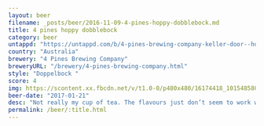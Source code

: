 ```yaml
---
layout: beer
filename: _posts/beer/2016-11-09-4-pines-hoppy-dobblebock.md
title: 4 pines hoppy dobblebock
category: beer
untappd: "https://untappd.com/b/4-pines-brewing-company-keller-door--hoppy-doppelbock/1701201"
country: "Australia"
brewery: "4 Pines Brewing Company"
breweryURL: "/brewery/4-pines-brewing-company.html"
style: "Doppelbock "
score: 4
img: https://scontent.xx.fbcdn.net/v/t1.0-0/p480x480/16174418_10154858022228745_8765729394094049375_n.jpg?_nc_cat=110&_nc_ht=scontent.xx&oh=38853b8a12c178ff81282f920df1c9c1&oe=5C3F7F21
beer-date: "2017-01-21"
desc: "Not really my cup of tea. The flavours just don’t seem to work well together"
permalink: /beer/:title.html
---
```

